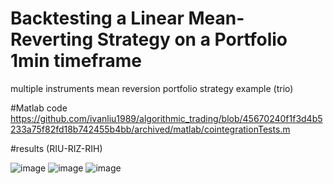 # Backtesting a Linear Mean-Reverting Strategy on a Portfolio 1min timeframe
multiple instruments mean reversion portfolio strategy example (trio)

#Matlab code
https://github.com/ivanliu1989/algorithmic_trading/blob/45670240f1f3d4b5233a75f82fd18b742455b4bb/archived/matlab/cointegrationTests.m

#results (RIU-RIZ-RIH)

![image](https://user-images.githubusercontent.com/54414784/135768635-c3fa4902-adce-4959-bc1d-c839f7e8e930.png)
![image](https://user-images.githubusercontent.com/54414784/135768636-97398623-d653-4e59-b57e-6213325c2015.png)
![image](https://user-images.githubusercontent.com/54414784/135768641-cdee7379-4243-4b1b-aff4-070cc03c760d.png)

